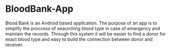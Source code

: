 # BloodBank-App
Blood Bank is an Android based application. The purpose of an app is to simplify the proccess of seacrching blood type in case of emergency and maintain the records. 
Through this system it will be easier to find a donor for exact blood type and easy to build the connection between donor and receiver. 

